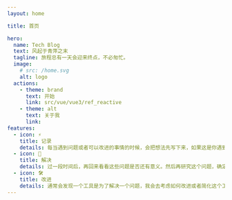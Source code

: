 ```yaml
---
layout: home

title: 首页

hero:
  name: Tech Blog
  text: 风起于青萍之末
  tagline: 旅程总有一天会迎来终点，不必匆忙。
  image:
    # src: /home.svg
    alt: logo
  actions:
    - theme: brand
      text: 开始
      link: src/vue/vue3/ref_reactive
    - theme: alt
      text: 关于我
      link:
features:
  - icon: ⚡️
    title: 记录
    details: 每当遇到问题或者可以改进的事情的时候，会把想法先写下来，如果这是你遇到的问题，那么很可能有一群人也遇到同样的困难。
  - icon: 🖖
    title: 解决
    details: 过一段时间后，再回来看看这些问题是否还有意义。然后再研究这个问题，确定是否存在解决方案。
  - icon: 🛠️
    title: 改进
    details: 通常会发现一个工具是为了解决一个问题，我会去考虑如何改进或者简化这个工具。创造一个更好的轮子。
---
```

